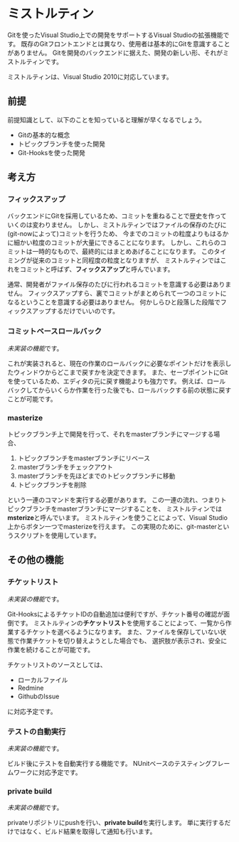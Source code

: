 ミストルティン
==============

Gitを使ったVisual Studio上での開発をサポートするVisual Studioの拡張機能です。
既存のGitフロントエンドとは異なり、使用者は基本的にGitを意識することがありません。
Gitを開発のバックエンドに据えた、開発の新しい形、それがミストルティンです。

ミストルティンは、Visual Studio 2010に対応しています。

前提
----

前提知識として、以下のことを知っていると理解が早くなるでしょう。

* Gitの基本的な概念
* トピックブランチを使った開発
* Git-Hooksを使った開発

考え方
------

### フィックスアップ

バックエンドにGitを採用しているため、コミットを重ねることで歴史を作っていくのは変わりません。
しかし、ミストルティンではファイルの保存のたびに(git-nowによって)コミットを行うため、
今までのコミットの粒度よりもはるかに細かい粒度のコミットが大量にできることになります。
しかし、これらのコミットは一時的なもので、最終的にはまとめあげることになります。
このタイミングが従来のコミットと同程度の粒度となりますが、
ミストルティンではこれをコミットと呼ばず、**フィックスアップ**と呼んでいます。

通常、開発者がファイル保存のたびに行われるコミットを意識する必要はありません。
フィックスアップすら、裏でコミットがまとめられて一つのコミットになるということを意識する必要はありません。
何かしらひと段落した段階でフィックスアップするだけでいいのです。

### コミットベースロールバック

*未実装の機能*です。

これが実装されると、現在の作業のロールバックに必要なポイントだけを表示したウィンドウからどこまで戻すかを決定できます。
また、セーブポイントにGitを使っているため、エディタの元に戻す機能よりも強力です。
例えば、ロールバックしてからいくらか作業を行った後でも、ロールバックする前の状態に戻すことが可能です。

### masterize

トピックブランチ上で開発を行って、それをmasterブランチにマージする場合、

1. トピックブランチをmasterブランチにリベース
1. masterブランチをチェックアウト
1. masterブランチを先ほどまでのトピックブランチに移動
1. トピックブランチを削除

という一連のコマンドを実行する必要があります。
この一連の流れ、つまりトピックブランチをmasterブランチにマージすることを、
ミストルティンでは**msterize**と呼んでいます。
ミストルティンを使うことによって、Visual Studio上からボタン一つでmasterizeを行えます。
この実現のために、git-masterというスクリプトを使用しています。

その他の機能
------------

### チケットリスト

*未実装の機能*です。

Git-HooksによるチケットIDの自動追加は便利ですが、チケット番号の確認が面倒です。
ミストルティンの**チケットリスト**を使用することによって、一覧から作業するチケットを選べるようになります。
また、ファイルを保存していない状態で作業チケットを切り替えようとした場合でも、
選択肢が表示され、安全に作業を続けることが可能です。

チケットリストのソースとしては、

* ローカルファイル
* Redmine
* GithubのIssue

に対応予定です。

### テストの自動実行

*未実装の機能*です。

ビルド後にテストを自動実行する機能です。
NUnitベースのテスティングフレームワークに対応予定です。

### private build

*未実装の機能*です。

privateリポジトリにpushを行い、**private build**を実行します。
単に実行するだけではなく、ビルド結果を取得して通知も行います。
